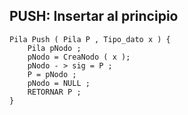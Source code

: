 ## PUSH: Insertar al principio

~~~
Pila Push ( Pila P , Tipo_dato x ) {
	Pila pNodo ;
	pNodo = CreaNodo ( x );
	pNodo - > sig = P ;
	P = pNodo ;
	pNodo = NULL ;
	RETORNAR P ;
}
~~~
